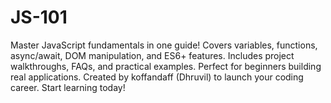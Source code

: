# JS-101
Master JavaScript fundamentals in one guide! Covers variables, functions, async/await, DOM manipulation, and ES6+ features. Includes project walkthroughs, FAQs, and practical examples. Perfect for beginners building real applications. Created by koffandaff (Dhruvil) to launch your coding career. Start learning today! 

